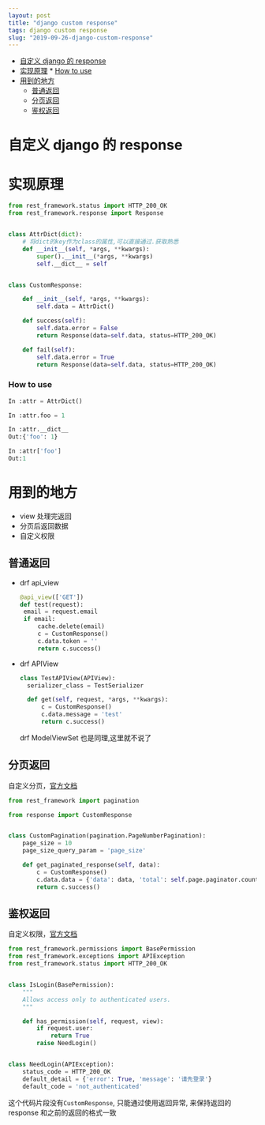 ```yaml
---
layout: post
title: "django custom response"
tags: django custom response
slug: "2019-09-26-django-custom-response"
---
```


<!-- vim-markdown-toc GFM -->

* [自定义 django 的 response](#自定义-django-的-response)
* [实现原理](#实现原理)
        * [How to use](#how-to-use)
* [用到的地方](#用到的地方)
    * [普通返回](#普通返回)
    * [分页返回](#分页返回)
    * [鉴权返回](#鉴权返回)

<!-- vim-markdown-toc -->

# 自定义 django 的 response

# 实现原理

```python
from rest_framework.status import HTTP_200_OK
from rest_framework.response import Response


class AttrDict(dict):
    # 将dict的key作为class的属性,可以直接通过.获取熟悉
    def __init__(self, *args, **kwargs):
        super().__init__(*args, **kwargs)
        self.__dict__ = self


class CustomResponse:

    def __init__(self, *args, **kwargs):
        self.data = AttrDict()

    def success(self):
        self.data.error = False
        return Response(data=self.data, status=HTTP_200_OK)

    def fail(self):
        self.data.error = True
        return Response(data=self.data, status=HTTP_200_OK)
```

### How to use

```python
In :attr = AttrDict()

In :attr.foo = 1

In :attr.__dict__
Out:{'foo': 1}

In :attr['foo']
Out:1
```

# 用到的地方

- view 处理完返回
- 分页后返回数据
- 自定义权限

## 普通返回

- drf api_view

  ```python
  @api_view(['GET'])
  def test(request):
   email = request.email
   if email:
       cache.delete(email)
       c = CustomResponse()
       c.data.token = ''
       return c.success()

  ```

- drf APIView

  ```python
  class TestAPIView(APIView):
    serializer_class = TestSerializer

    def get(self, request, *args, **kwargs):
        c = CustomResponse()
        c.data.message = 'test'
        return c.success()

  ```

  drf ModelViewSet 也是同理,这里就不说了

## 分页返回

自定义分页，[官方文档](https://www.django-rest-framework.org/api-guide/pagination/#custom-pagination-styles)

```python
from rest_framework import pagination

from response import CustomResponse


class CustomPagination(pagination.PageNumberPagination):
    page_size = 10
    page_size_query_param = 'page_size'

    def get_paginated_response(self, data):
        c = CustomResponse()
        c.data.data = {'data': data, 'total': self.page.paginator.count}
        return c.success()
```

## 鉴权返回

自定义权限，[官方文档](https://www.django-rest-framework.org/api-guide/permissions/#custom-permissions)

```python
from rest_framework.permissions import BasePermission
from rest_framework.exceptions import APIException
from rest_framework.status import HTTP_200_OK


class IsLogin(BasePermission):
    """
    Allows access only to authenticated users.
    """

    def has_permission(self, request, view):
        if request.user:
            return True
        raise NeedLogin()


class NeedLogin(APIException):
    status_code = HTTP_200_OK
    default_detail = {'error': True, 'message': '请先登录'}
    default_code = 'not_authenticated'

```

这个代码片段没有`CustomResponse`, 只能通过使用返回异常, 来保持返回的 response 和之前的返回的格式一致
